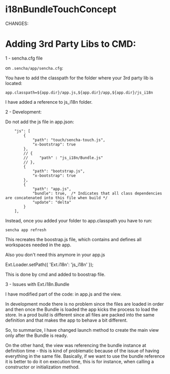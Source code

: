 i18nBundleTouchConcept
======================

CHANGES:

# Adding 3rd Party Libs to CMD:

1 - sencha.cfg file

on `.sencha/app/sencha.cfg`:

You have to add the classpath for the folder where your 3rd party lib is located:

`app.classpath=${app.dir}/app.js,${app.dir}/app,${app.dir}/js_i18n`

I have added a reference to js_i18n folder.

2 - Development:

Do not add the js file in app.json:

````
    "js": [
        {
            "path": "touch/sencha-touch.js",
            "x-bootstrap": true
        },
        // {
        //     "path" : "js_i18n/Bundle.js"
        // },
        {
            "path": "bootstrap.js",
            "x-bootstrap": true
        },
        {
            "path": "app.js",
            "bundle": true,  /* Indicates that all class dependencies are concatenated into this file when build */
            "update": "delta"
        }
    ],
````

Instead, once you added your folder to app.classpath you have to run:

`sencha app refresh`

This recreates the boostrap.js file, which contains and defines all workspaces needed in the app.

Also you don't need this anymore in your app.js

Ext.Loader.setPath({
     'Ext.i18n': 'js_i18n'
});

This is done by cmd and added to boostrap file.

3 - Issues with Ext.i18n.Bundle

I have modified part of the code: in app.js and the view.

In development mode there is no problem since the files are loaded in order and then once the Bundle is loaded the app kicks the process to load the store. In a prod build is different since all files are packed into the same definition and that makes the app to behave a bit different.

So, to summarize, I have changed launch method to create the main view only after the Bundle is ready.


On the other hand, the view was referencing the bundle instance at definition time - this is kind of problematic because of the issue of having everything in the same file. Basically, if we want to use the bundle reference it is better to do it on execution time, this is for instance, when calling a constructor or initialization method.




